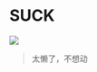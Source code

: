 # SUCK
![](https://github-readme-stats.vercel.app/api?username=hellolukeding&show_icons=true&count_private=true&theme=vue-dark&hide_border=true)
> 太懒了，不想动
